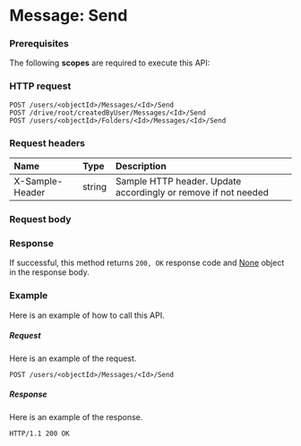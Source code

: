 # Message: Send


### Prerequisites
The following **scopes** are required to execute this API: 
### HTTP request
<!-- { "blockType": "ignored" } -->
```http
POST /users/<objectId>/Messages/<Id>/Send
POST /drive/root/createdByUser/Messages/<Id>/Send
POST /users/<objectId>/Folders/<Id>/Messages/<Id>/Send

```
### Request headers
| Name       | Type | Description|
|:---------------|:--------|:----------|
| X-Sample-Header  | string  | Sample HTTP header. Update accordingly or remove if not needed|

### Request body

### Response
If successful, this method returns `200, OK` response code and [None](../resources/none.md) object in the response body.

### Example
Here is an example of how to call this API.
##### Request
Here is an example of the request.
<!-- {
  "blockType": "request",
  "name": "message_send"
}-->
```http
POST /users/<objectId>/Messages/<Id>/Send
```

##### Response
Here is an example of the response.
<!-- {
  "blockType": "response",
  "truncated": false,
  "@odata.type": "microsoft.graph.none"
} -->
```http
HTTP/1.1 200 OK
```

<!-- uuid: 9a43efaa-fb96-4f57-a1c5-ffa41839ac01
2015-10-18 19:39:27 UTC -->
<!-- {
  "type": "#page.annotation",
  "description": "Message: Send",
  "keywords": "",
  "section": "documentation",
  "tocPath": ""
}-->